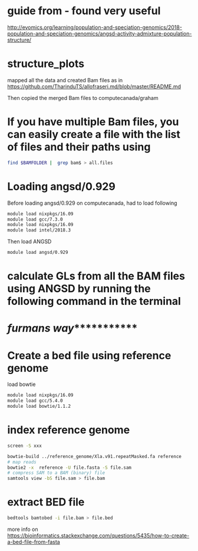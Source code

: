 # guide from - found very useful
http://evomics.org/learning/population-and-speciation-genomics/2018-population-and-speciation-genomics/angsd-activity-admixture-population-structure/

# structure_plots
mapped all the data and created  Bam files as in
https://github.com/TharinduTS/allofraseri.md/blob/master/README.md


Then copied the merged Bam files to computecanada/graham

# If you have multiple Bam files, you can easily create a file with the list of files and their paths using
```bash
find $BAMFOLDER |  grep bam$ > all.files
```
# Loading angsd/0.929

Before loading angsd/0.929 on computecanada, had to load following
```bash
module load nixpkgs/16.09
module load gcc/7.3.0
module load nixpkgs/16.09
module load intel/2018.3
```

Then load ANGSD
```bash
module load angsd/0.929
```

# calculate GLs from all the BAM files using ANGSD by running the following command in the terminal

# *******************furmans way******************************

# Create a bed file using reference genome

load bowtie
```bash
module load nixpkgs/16.09
module load gcc/5.4.0
module load bowtie/1.1.2
```
# index reference genome
```bash
screen -S xxx

bowtie-build ../reference_genome/Xla.v91.repeatMasked.fa reference
# map reads
bowtie2 -x  reference -U file.fasta -S file.sam
# compress SAM to a BAM (binary) file
samtools view -bS file.sam > file.bam
```
# extract BED file
```bash
bedtools bamtobed -i file.bam > file.bed
```
more info on https://bioinformatics.stackexchange.com/questions/5435/how-to-create-a-bed-file-from-fasta





